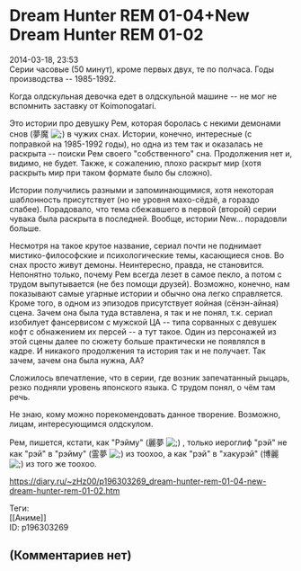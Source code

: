 Dream Hunter REM 01-04+New Dream Hunter REM 01-02
=================================================

  
2014-03-18, 23:53  
 Серии часовые (50 минут), кроме первых двух, те по полчаса. Годы производства -- 1985-1992.   
   
 Когда олдскульная девочка едет в олдскульной машине -- не мог не вспомнить заставку от Koimonogatari.   
   
 Это истории про девушку Рем, которая боролась с некими демонами снов (夢魔 ![;)](http://static.diary.ru/picture/1136.gif) в чужих снах. Истории, конечно, интересные (с поправкой на 1985-1992 годы), но одна из тем так и оказалась не раскрыта -- поиски Рем своего "собственного" сна. Продолжения нет и, видимо, не будет. Также, к сожалению, плохо раскрыт мир (хотя раскрыть мир при таком формате было бы сложно).   
   
 Истории получились разными и запоминающимися, хотя некоторая шаблонность присутствует (но не уровня махо-сёдзё, а гораздо слабее). Порадовало, что тема сбежавшего в первой (второй) серии чувака была раскрыта в последней. Вообще, истории New... порадовли больше.   
   
 Несмотря на такое крутое название, сериал почти не поднимает мистико-философские и психологические темы, касающиеся снов. Во снах просто живут демоны. Неинтересно, правда, не становится. Непонятно только, почему Рем всегда лезет в самое пекло, а потом с трудом выпутывается (не без помощи друзей). Возможно, конечно, нам показывают самые угарные истории и обычно она легко справляется. Кроме того, в одном из эпизодов присутствует яойная (сёнэн-айная) сцена. Зачем она была туда вставлена, я так и не понял, т.к. сериал изобилует фансервисом с мужской ЦА -- типа сорванных с девушек кофт с обнажением их персей -- а тут такое. Один из персонажей из этой сцены далее по сюжету больше практически не появлялся в кадре. И никакого продолжения та история так и не получает. Так зачем, зачем она была нужна, АА?   
   
 Сложилось впечатление, что в серии, где возник запечатанный рыцарь, резко подняли уровень японского языка. С трудом понял, о чём там речь.   
   
 Не знаю, кому можно порекомендовать данное творение. Возможно, лицам, интересующимся олдскулом.   
   
 Рем, пишется, кстати, как "Рэйму" (麗夢 ![;)](http://static.diary.ru/picture/1136.gif) , только иероглиф "рэй" не как "рэй" в "рэйму" (霊夢 ![;)](http://static.diary.ru/picture/1136.gif) из тоохоо, а как "рэй" в "хакурэй" (博麗 ![;)](http://static.diary.ru/picture/1136.gif) из того же тоохоо.   
  
<https://diary.ru/~zHz00/p196303269_dream-hunter-rem-01-04-new-dream-hunter-rem-01-02.htm>  
  
Теги:  
[[Аниме]]  
ID: p196303269  


(Комментариев нет)
------------------